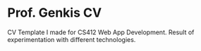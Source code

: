 # Prof. Genkis CV
 CV Template I made for CS412 Web App Development. Result of experimentation with different technologies.
